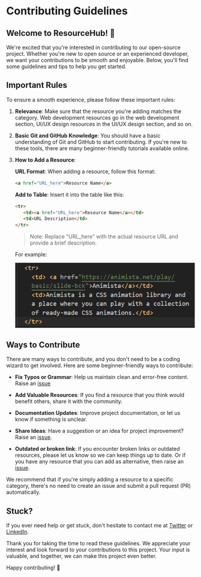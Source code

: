 # Contributing Guidelines

## Welcome to ResourceHub! 🌟

We're excited that you're interested in contributing to our open-source project. Whether you're new to open source or an experienced developer, we want your contributions to be smooth and enjoyable. Below, you'll find some guidelines and tips to help you get started.

## Important Rules

To ensure a smooth experience, please follow these important rules:

1. **Relevance**: Make sure that the resource you're adding matches the category. Web development resources go in the web development section, UI/UX design resources in the UI/UX design section, and so on.

2. **Basic Git and GitHub Knowledge**: You should have a basic understanding of Git and GitHub to start contributing. If you're new to these tools, there are many beginner-friendly tutorials available online.

3. **How to Add a Resource**:

   **URL Format**: When adding a resource, follow this format:

   ```markdown
   <a href="URL_here">Resource Name</a>
   ```

   **Add to Table**: Insert it into the table like this:

   ```markdown
   <tr>
      <td><a href="URL_here">Resource Name</a></td>
      <td>URL Description</td>
   </tr>
   ```

   > Note: Replace "URL_here" with the actual resource URL and provide a brief description.

   For example:

   ![Format](images/format1.png)

## Ways to Contribute

There are many ways to contribute, and you don't need to be a coding wizard to get involved. Here are some beginner-friendly ways to contribute:

- **Fix Typos or Grammar**: Help us maintain clean and error-free content. Raise an [issue](https://github.com/jfmartinz/ResourceHub/issues/new?assignees=&labels=bug&projects=&template=bugreport.yml&title=%F0%9F%90%9E+%5BBUG%5D+-+%3Ctitle%3E)

- **Add Valuable Resources**: If you find a resource that you think would benefit others, share it with the community.

- **Documentation Updates**: Improve project documentation, or let us know if something is unclear.

- **Share Ideas**: Have a suggestion or an idea for project improvement? Raise an [issue](https://github.com/jfmartinz/ResourceHub/issues/new?assignees=&labels=feature&projects=&template=feature.yml&title=%F0%9F%92%A1+%5BFEATURE%5D+-+%3Ctitle%3E).

- **Outdated or broken link**: If you encounter broken links or outdated resources, please let us know so we can keep things up to date. Or if you have any resource that you can add as alternative, then raise an [issue](https://github.com/jfmartinz/ResourceHub/issues/new?assignees=&labels=bug&projects=&template=bugreport.yml&title=%F0%9F%90%9E+%5BBUG%5D+-+%3Ctitle%3E).

We recommend that if you're simply adding a resource to a specific category, there's no need to create an issue and submit a pull request (PR) automatically.


## Stuck?

If you ever need help or get stuck, don't hesitate to contact me at [Twitter](https://twitter.com/jfmartinz) or [LinkedIn](https://www.linkedin.com/in/jfmartinz/).

Thank you for taking the time to read these guidelines. We appreciate your interest and look forward to your contributions to this project. Your input is valuable, and together, we can make this project even better.

Happy contributing! 🚀
